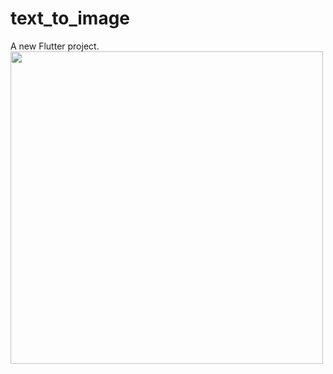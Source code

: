 # text_to_image

A new Flutter project.
<img src= file:///C:/Users/hp/StudioProjects/untitled1/Screenshot_20231116_113050.png height="500"> 